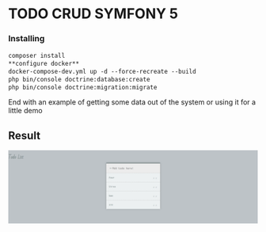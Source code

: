 # TODO CRUD SYMFONY 5

### Installing

```
composer install
**configure docker**
docker-compose-dev.yml up -d --force-recreate --build
php bin/console doctrine:database:create
php bin/console doctrine:migration:migrate
```

End with an example of getting some data out of the system or using it for a little demo

## Result

![Image of Yaktocat](image1.png)